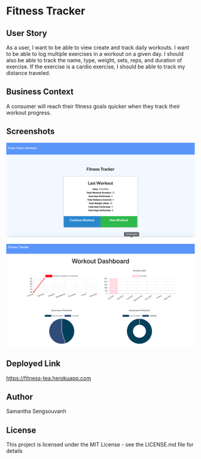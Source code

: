 # Fitness Tracker

## User Story

As a user, I want to be able to view create and track daily workouts. I want to be able to log multiple exercises in a workout on a given day. I should also be able to track the name, type, weight, sets, reps, and duration of exercise. If the exercise is a cardio exercise, I should be able to track my distance traveled.

## Business Context

A consumer will reach their fitness goals quicker when they track their workout progress.

## Screenshots

![UI SCREENSHOT](./public/assets/fitnesstracker.png)

![UI SCREENSHOT](./public/assets/fitnesstracker2.png)

## Deployed Link

https://fitness-tea.herokuapp.com

## Author

Samantha Sengsouvanh

## License

This project is licensed under the MIT License - see the LICENSE.md file for details
